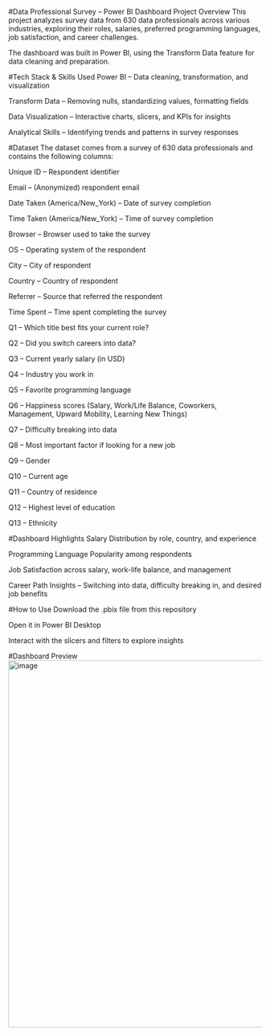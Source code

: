#Data Professional Survey – Power BI Dashboard
Project Overview
This project analyzes survey data from 630 data professionals across various industries, exploring their roles, salaries, preferred programming languages, job satisfaction, and career challenges.

The dashboard was built in Power BI, using the Transform Data feature for data cleaning and preparation.

#Tech Stack & Skills Used
Power BI – Data cleaning, transformation, and visualization

Transform Data – Removing nulls, standardizing values, formatting fields

Data Visualization – Interactive charts, slicers, and KPIs for insights

Analytical Skills – Identifying trends and patterns in survey responses

#Dataset
The dataset comes from a survey of 630 data professionals and contains the following columns:

Unique ID – Respondent identifier

Email – (Anonymized) respondent email

Date Taken (America/New_York) – Date of survey completion

Time Taken (America/New_York) – Time of survey completion

Browser – Browser used to take the survey

OS – Operating system of the respondent

City – City of respondent

Country – Country of respondent

Referrer – Source that referred the respondent

Time Spent – Time spent completing the survey

Q1 – Which title best fits your current role?

Q2 – Did you switch careers into data?

Q3 – Current yearly salary (in USD)

Q4 – Industry you work in

Q5 – Favorite programming language

Q6 – Happiness scores (Salary, Work/Life Balance, Coworkers, Management, Upward Mobility, Learning New Things)

Q7 – Difficulty breaking into data

Q8 – Most important factor if looking for a new job

Q9 – Gender

Q10 – Current age

Q11 – Country of residence

Q12 – Highest level of education

Q13 – Ethnicity

#Dashboard Highlights
Salary Distribution by role, country, and experience

Programming Language Popularity among respondents

Job Satisfaction across salary, work-life balance, and management

Career Path Insights – Switching into data, difficulty breaking in, and desired job benefits

#How to Use
Download the .pbix file from this repository

Open it in Power BI Desktop

Interact with the slicers and filters to explore insights

#Dashboard Preview
<img width="1324" height="731" alt="image" src="https://github.com/user-attachments/assets/9086e215-3c04-414e-84b3-49a355be9d49" />


